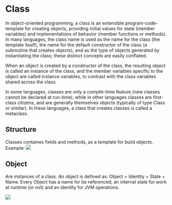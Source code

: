 # Class
In object-oriented programming, a class is an extensible program-code-template for creating objects, providing initial values for state (member variables) and implementations of behavior (member functions or methods). In many languages, the class name is used as the name for the class (the template itself), the name for the default constructor of the class (a subroutine that creates objects), and as the type of objects generated by instantiating the class; these distinct concepts are easily conflated.

When an object is created by a constructor of the class, the resulting object is called an instance of the class, and the member variables specific to the object are called instance variables, to contrast with the class variables shared across the class.

In some languages, classes are only a compile-time feature (new classes cannot be declared at run-time), while in other languages classes are first-class citizens, and are generally themselves objects (typically of type Class or similar). In these languages, a class that creates classes is called a metaclass.

## Structure
Classes containes fields and methods, as a template for build objects. Example:
![](https://upload.wikimedia.org/wikipedia/commons/1/18/Oop-uml-class-example.png)

## Object
Are instances of a class. An object is defined as:
Object = Identity + State + Name.
Every Object has a name for be referenced, an internal state for work at runtime (or not) and an identity for JVM operations.


![](https://javatutorial.net/wp-content/uploads/2014/11/class-object-featured-image.png)